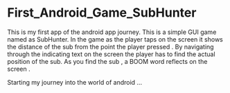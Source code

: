 # First_Android_Game_SubHunter
This is my first app of the android app journey. This is a simple GUI game named as SubHunter. 
In the game as the player taps on the screen it shows the distance of the sub from the point the 
player pressed . By navigating through the indicating text on the screen the player has to find the actual 
position of the sub. As you find the sub , a BOOM word reflects on the screen .

Starting my journey into the world of android ...
